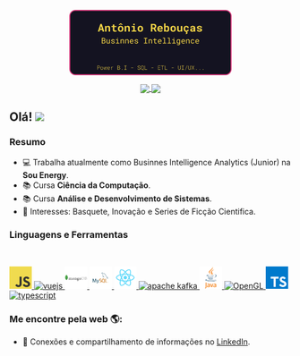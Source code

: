 <p align="center">
  <a href="#">
    <img align="center" width="290" src="card2.svg" />
  </a>
</p>

<p align="center">
  <a href="https://github.com/anuraghazra/github-readme-stats">
    <img
      align="center"
      height="123"
      src="https://github-readme-stats.vercel.app/api/top-langs/?username=antonioreboucas&theme=radical&layout=compact&custom_title=Linguagens%20Mais%20Utilizadas"
    />
  </a>
  <a href="https://github.com/anuraghazra/github-readme-stats">
    <img
      align="center"
      height="123"
      src="https://github-readme-stats.vercel.app/api?username=antonioreboucas&theme=radical&count_private=true&show_icons=true&custom_title=Status%20do%20Github&hide=issues,prs"
    />
  </a>
</p>

## Olá! <img src="https://raw.githubusercontent.com/iampavangandhi/iampavangandhi/master/gifs/Hi.gif" width="30px"></h2>

### Resumo

- 💻 Trabalha atualmente como Businnes Intelligence Analytics (Junior) na **Sou Energy**.
- 📚 Cursa **Ciência da Computação**.
- 📚 Cursa **Análise e Desenvolvimento de Sistemas**.
- 💙 Interesses: Basquete, Inovação e Series de Ficção Cientifica.

### Linguagens e Ferramentas

<br/>

<p align="left">
  <a
    href="https://developer.mozilla.org/en-US/docs/Web/JavaScript"
    target="_blank"
  >
    <img
      src="https://raw.githubusercontent.com/github/explore/80688e429a7d4ef2fca1e82350fe8e3517d3494d/topics/javascript/javascript.png"
      alt="javascript"
      width="40"
      height="40"
    />
  </a>
  <a href="https://vuejs.org" target="_blank">
    <img
      src="https://camo.githubusercontent.com/728ce9f78c3139e76fa69925ad7cc502e32795d2/68747470733a2f2f7675656a732e6f72672f696d616765732f6c6f676f2e706e67"
      alt="vuejs"
      width="40"
      height="40"
    />
  </a>
  <a href="https://www.mongodb.com/" target="_blank">
    <img
      src="https://raw.githubusercontent.com/github/explore/80688e429a7d4ef2fca1e82350fe8e3517d3494d/topics/mongodb/mongodb.png"
      alt="mongodb"
      width="40"
      height="40"
    />
  </a>
  <a href="https://www.mysql.com" target="_blank">
    <img
      src="https://raw.githubusercontent.com/github/explore/80688e429a7d4ef2fca1e82350fe8e3517d3494d/topics/mysql/mysql.png"
      alt="MySQL"
      width="40"
      height="40"
    />
  </a>
  <a href="https://reactjs.org/" target="_blank">
    <img
      src="https://raw.githubusercontent.com/github/explore/80688e429a7d4ef2fca1e82350fe8e3517d3494d/topics/react/react.png"
      alt="react"
      width="40"
      height="40"
    />
  </a>
  <a href="https://kafka.apache.org/" target="_blank">
    <img
      src="https://i.pinimg.com/originals/12/3d/27/123d277636783ba450261641cd5d9b92.png"
      alt="apache kafka"
      width="40"
      height="40"
    />
  </a>
  <a href="https://www.java.com/pt-BR/" target="_blank">
    <img
      src="https://raw.githubusercontent.com/github/explore/80688e429a7d4ef2fca1e82350fe8e3517d3494d/topics/java/java.png"
      alt="java"
      width="40"
      height="40"
    />
  </a>
  <a href="https://www.opengl.org/" target="_blank">
    <img
      src="https://upload.wikimedia.org/wikipedia/commons/e/e9/Opengl-logo.svg"
      alt="OpenGL"
      width="40"
      height="40"
    />
  </a>
  <a href="https://www.typescriptlang.org/" target="_blank">
    <img
      src="https://raw.githubusercontent.com/github/explore/80688e429a7d4ef2fca1e82350fe8e3517d3494d/topics/typescript/typescript.png"
      alt="typescript"
      width="40"
      height="40"
    />
  </a>
  <a href="https://www.php.net/manual/pt_BR/" target="_blank">
    <img
      src="https://www.fortinet.com/content/dam/fortinet-blog/new-images/uploads/analysis-of-php-s-cve-2016-6289-and-cve-2016-6297-2911.png"
      alt="typescript"
      width="40"
      height="40"
    />
  </a>
</p>

### Me encontre pela web 🌎:

- 💼 Conexões e compartilhamento de informações no <a href="">LinkedIn</a>.
